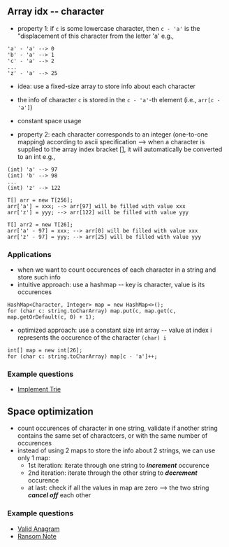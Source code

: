 ## Array idx -- character

- property 1: if ```c``` is some lowercase character, then ```c - 'a'``` is the "displacement of this character from the letter 'a'
e.g., 
```
'a' - 'a' --> 0
'b' - 'a' --> 1
'c' - 'a' --> 2
...
'z' - 'a' --> 25
```

- idea: use a fixed-size array to store info about each character
- the info of character ```c``` is stored in the ```c - 'a'```-th element (i.e., ```arr[c - 'a']```)
- constant space usage

- property 2: each character corresponds to an integer (one-to-one mapping) according to ascii specification
--> when a character is supplied to the array index bracket [], it will automatically be converted to an int
e.g., 
```
(int) 'a' --> 97
(int) 'b' --> 98
...
(int) 'z' --> 122

T[] arr = new T[256];
arr['a'] = xxx; --> arr[97] will be filled with value xxx
arr['z'] = yyy; --> arr[122] will be filled with value yyy

T[] arr2 = new T[26];
arr['a' - 97] = xxx; --> arr[0] will be filled with value xxx
arr['z' - 97] = yyy; --> arr[25] will be filled with value yyy
```

### Applications
- when we want to count occurences of each character in a string and store such info
- intuitive approach: use a hashmap -- key is character, value is its occurences
```
HashMap<Character, Integer> map = new HashMap<>();
for (char c: string.toCharArray) map.put(c, map.get(c, map.getOrDefault(c, 0) + 1);
```
- optimized approach: use a constant size int array -- value at index i represents the occurence of the character ```(char) i```
```
int[] map = new int[26];
for (char c: string.toCharArray) map[c - 'a']++;
```

### Example questions
- [Implement Trie](https://leetcode.com/problems/implement-trie-prefix-tree/)

## Space optimization
- count occurences of character in one string, validate if another string contains the same set of charactcers, or with the same number of occurences
- instead of using 2 maps to store the info about 2 strings, we can use only 1 map:
  - 1st iteration: iterate through one string to ***increment*** occurence
  - 2nd iteration: iterate through the other string to ***decrement*** occurence
  - at last: check if all the values in map are zero --> the two string ***cancel off*** each other

### Example questions
- [Valid Anagram](https://leetcode.com/problems/valid-anagram/)
- [Ransom Note](https://leetcode.com/problems/ransom-note/?envType=study-plan&id=data-structure-i)



